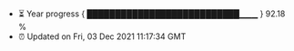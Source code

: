 - ⏳ Year progress { ███████████████████████████▁▁▁ } 92.18 %
- ⏰ Updated on Fri, 03 Dec 2021 11:17:34 GMT

